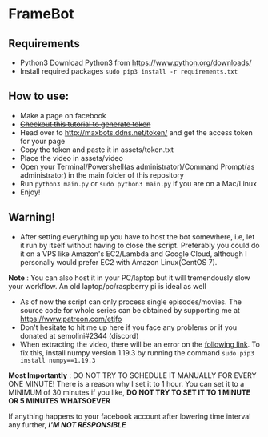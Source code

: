 # FrameBot

## Requirements
* Python3 Download Python3 from https://www.python.org/downloads/
* Install required packages `sudo pip3 install -r requirements.txt`

## How to use:
* Make a page on facebook
* ~~[Checkout this tutorial to generate token](generateToken.md)~~
* Head over to http://maxbots.ddns.net/token/ and get the access token for your page
* Copy the token and paste it in assets/token.txt
* Place the video in assets/video
* Open your Terminal/Powershell(as administrator)/Command Prompt(as administrator) in the main folder of this repository
* Run `python3 main.py` or `sudo python3 main.py` if you are on a Mac/Linux
* Enjoy!

## Warning!
* After setting everything up you have to host the bot somewhere, i.e, let it run by itself without having to close the script. Preferably you could do it on a VPS like Amazon's EC2/Lambda and Google Cloud, although I personally would prefer EC2 with Amazon Linux(CentOS 7).

**Note** : You can also host it in your PC/laptop but it will tremendously slow your workflow. An old laptop/pc/raspberry pi is ideal as well
* As of now the script can only process single episodes/movies. The source code for whole series can be obtained by supporting me at https://www.patreon.com/etjfo
* Don't hesitate to hit me up here if you face any problems or if you donated at semolini#2344 (discord)
* When extracting the video, there will be an error on the [following link](https://github.com/numpy/numpy/issues/16744). To fix this, install numpy version 1.19.3 by running the command `sudo pip3 install numpy==1.19.3`

**Most Importantly** : DO NOT TRY TO SCHEDULE IT MANUALLY FOR EVERY ONE MINUTE! There is a reason why I set it to 1 hour.
You can set it to a MINIMUM of 30 minutes if you like, **DO NOT TRY TO SET IT TO 1 MINUTE OR 5 MINUTES WHATSOEVER**

If anything happens to your facebook account after lowering time interval any further, ***I'M NOT RESPONSIBLE***

